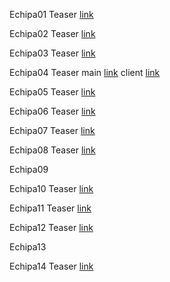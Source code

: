 Echipa01 Teaser [link](https://recordit.co/7z3n0p3D1j)

Echipa02 Teaser [link](https://www.youtube.com/watch?v=BvtvTbnbBXY&ab_channel=Drago%C8%99Grigore)

Echipa03 Teaser [link](medical_SocialGoodTeam_presentation.mp4)

Echipa04 Teaser main [link](https://youtu.be/B_No1EDIl3I) client [link](https://youtu.be/2drN4RARAe0)

Echipa05 Teaser [link](MedicalAssistantTeaser.mp4)

Echipa06 Teaser [link](https://drive.google.com/file/d/1vlVoKM30vOudfCMfUINsVX4GlQfcojRT/view)

Echipa07 Teaser [link](ITSG_Teaser_video.mp4)

Echipa08 Teaser [link](https://www.youtube.com/watch?v=5zqJUUvHgUE&feature=youtu.be)

Echipa09

Echipa10 Teaser [link](teaser.mp4)

Echipa11 Teaser [link](https://drive.google.com/file/d/1hAUETj_xkdKacF9tFmGGl9stnoPM-93z/view?usp=sharing)

Echipa12 Teaser [link](teaser_video.mp4)

Echipa13 

Echipa14 Teaser [link](https://drive.google.com/drive/folders/1Y-CKX3oGegIT31twZPeMjzUt6YWqPMHO?usp=sharing)
